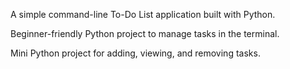A simple command-line To-Do List application built with Python.

Beginner-friendly Python project to manage tasks in the terminal.

Mini Python project for adding, viewing, and removing tasks.
